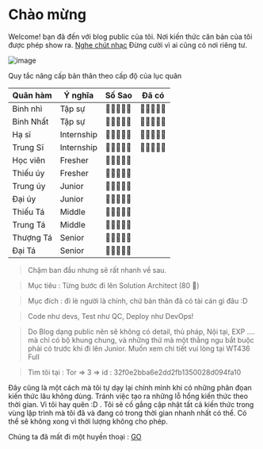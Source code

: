 # Chào mừng 

Welcome! bạn đã đến với blog public của tôi. Nơi kiến thức căn bản của tôi được phép show ra. [Nghe chút nhạc](https://www.youtube.com/watch?v=wJnBTPUQS5A&list=RDUtF6Jej8yb4) Đừng cười vì ai cũng có nơi riêng tư.

![image](https://user-images.githubusercontent.com/63473793/123522553-1485c580-d6e8-11eb-88d4-dbcf63a6d66c.png)

Quy tắc nâng cấp bản thân theo cấp độ của lục quân

| Quân hàm  | Ý nghĩa    | Số Sao             | Đã có             |
|-----------|------------|--------------------|-------------------|
| Binh nhì  | Tập sự     |    🌟🌟🌟🌟🌟    |   🌟🌟🌟🌟🌟    |
| Binh Nhất | Tập sự     |    🌟🌟🌟🌟🌟    |   🌟🌟🌟🌟🌟    |
| Hạ sĩ     | Internship |    🌟🌟🌟🌟🌟    |   🌟🌟🌟🌟🌟    |
| Trung Sĩ  | Internship |    🌟🌟🌟🌟🌟    |   🌟🌟🌟🌟🌟    |
| Học viên  | Fresher    |    🌟🌟🌟🌟🌟    |                   |
| Thiếu úy  | Fresher    |    🌟🌟🌟🌟🌟    |                   |
| Trung úy  | Junior     |    🌟🌟🌟🌟🌟    |                   |
| Đại úy    | Junior     |    🌟🌟🌟🌟🌟    |                   |
| Thiếu Tá  | Middle     |    🌟🌟🌟🌟🌟    |                   |
| Trung Tá  | Middle     |    🌟🌟🌟🌟🌟    |                   |
| Thượng Tá | Senior     |    🌟🌟🌟🌟🌟    |                   |
| Đại Tá    | Senior     |    🌟🌟🌟🌟🌟    |                   |

> Chậm ban đầu nhưng sẽ rất nhanh về sau.

> Mục tiêu : Từng bước đi lên Solution Architect (80 🌟)

> Mục đích : đi lè người là chính, chứ bản thân đã có tài cán gì đâu :D

> Code như devs, Test như QC, Deploy như DevOps!

> Do Blog dạng public nên sẽ không có detail, thủ pháp, Nội tại, EXP ....  mà chỉ có bộ khung chung, và những thứ mà một thằng ngu bắt buộc phải có trước khi đi lên Junior. Muốn xem chi tiết vui lòng tại WT436 Full

> Tìm tôi tại : Tor => 3 => id : 32f0e2bba6e2dd2fb1350028d094fa10

Đây cũng là một cách mà tôi tự dạy lại chính mình khi có những phân đọan kiến thức lâu không dùng. Tránh việc tạo ra những lỗ hổng kiến thức theo thời gian. Vì tôi hay quên :D . Tôi sẽ cố gắng cập nhật tất cả kiến thức trong vùng lập trình mà tôi đã và đang có trong thời gian nhanh nhất có thể. Có thể sẽ không xong vì thời lượng không cho phép.

Chúng ta đã mất đi một huyền thoại : [GO](https://www.youtube.com/watch?v=UtF6Jej8yb4&list=RDUtF6Jej8yb4)
